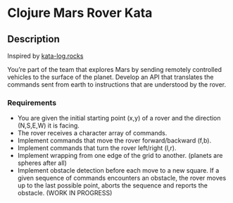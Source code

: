 # Clojure Mars Rover Kata

## Description

Inspired by [kata-log.rocks](http://kata-log.rocks/mars-rover-kata)

You’re part of the team that explores Mars by sending remotely controlled vehicles to the surface of the planet. Develop an API that translates the commands sent from earth to instructions that are understood by the rover.


### Requirements
* You are given the initial starting point (x,y) of a rover and the direction (N,S,E,W) it is facing.
* The rover receives a character array of commands.
* Implement commands that move the rover forward/backward (f,b).
* Implement commands that turn the rover left/right (l,r).
* Implement wrapping from one edge of the grid to another. (planets are spheres after all)
* Implement obstacle detection before each move to a new square. If a given sequence of commands encounters an obstacle, the rover moves up to the last
  possible point, aborts the sequence and reports the obstacle. (WORK IN PROGRESS)